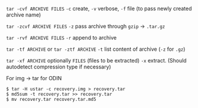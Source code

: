 `tar -cvf ARCHIVE FILES`
`-c` create, `-v` verbose, `-f` file (to pass newly created archive name)

`tar -zcvf ARCHIVE FILES`
`-z` pass archive through `gzip` -> `.tar.gz`

`tar -rvf ARCHIVE FILES`
`-r` append to archive


`tar -tf ARCHIVE` or `tar -ztf ARCHIVE`
`-t` list content of archive (`-z` for `.gz`)


`tar -xf ARCHIVE` optionally `FILES` (files to be extracted)
`-x` extract. (Should autodetect compression type if necessary)


For img -> tar for ODIN
```
$ tar -H ustar -c recovery.img > recovery.tar
$ md5sum -t recovery.tar >> recovery.tar
$ mv recovery.tar recovery.tar.md5
```